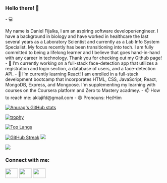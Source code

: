 ### Hello there! 👋

<p> - &#128187 </p> My name is Daniel Fijalka, I am an aspiring software developer/engineer. I have a background in biology and have worked in healthcare the last several years as a Laboratory Scientist and currently as a Lab Info System Specialist. My focus recently has been transitioning into tech. I am fully committed to being a lifelong learner and I believe that goes hand-in-hand with any career in technology. Thank you for checking out my Github page! 
- 🔭 I’m currently working on a full-stack face-detection app that utilizes a registration and login section, a database of users, and a face-detection API. 
- 🌱 I’m currently learning React! I am enrolled in a full-stack development bootcamp that incorporates HTML, CSS, JavaScript, React, MongoDB, Express, and Mongoose. I'm supplementing my learning with courses on the Coursera platform and Zero to Mastery acadmey. 
-  📫 How to reach me: aklajifd@gmail.com
- 😄 Pronouns: He/Him
  
<!--
**aklajifd/aklajifd** is a ✨ _special_ ✨ repository because its `README.md` (this file) appears on your GitHub profile.

Here are some ideas to get you started:

- 🔭 I’m currently working on ...
- 🌱 I’m currently learning ...
- 👯 I’m looking to collaborate on ...
- 🤔 I’m looking for help with ...
- 💬 Ask me about ...
- 📫 How to reach me: aklajifd@gmail.com
- 😄 Pronouns: He/Him
- ⚡ Fun fact: ...
-->

[![Anurag's GitHub stats](https://github-readme-stats.vercel.app/api?username=aklajifd&show_icons=true&theme=gotham)](https://github.com/anuraghazra/github-readme-stats)

[![trophy](https://github-profile-trophy.vercel.app/?username=aklajifd&theme=onedark)](https://github.com/ryo-ma/github-profile-trophy)

[![Top Langs](https://github-readme-stats.vercel.app/api/top-langs/?username=aklajifd&layout=donut)](https://github.com/anuraghazra/github-readme-stats)

<!-- [![GitHub Streak](https://github-readme-streak-stats.herokuapp.com/?user=aklajifd)](https://git.io/streak-stats) -->
[![GitHub Streak](https://streak-stats.demolab.com?user=aklajifd)](https://git.io/streak-stats)
<picture>
    <source media="(prefers-color-scheme: dark)" srcset="https://streak-stats.demolab.com?user=aklajifd1&theme=dark" />
    <img src="https://streak-stats.demolab.com?user=aklajifd&theme=default" />
</picture>

![](https://komarev.com/ghpvc/?username=aklajifd&color=red)

<h3 align="left">Connect with me:</h3>
<p align="left">
<!-- <a href="your link" target="blank"><img align="center" src="https://cdn.jsdelivr.net/npm/simple-icons@3.0.1/icons/twitter.svg" alt="" height="30" width="40" /></a> -->
<a href="your link" target="blank"><img align="center" src="https://cdn.jsdelivr.net/npm/simple-icons@3.0.1/icons/linkedin.svg/blue" alt="" height="30" width="40" /></a>
<a href="your link" target="blank"><img align="center" src="https://cdn.jsdelivr.net/npm/simple-icons@3.0.1/icons/instagram.svg" alt="" height="30" width="40" /></a>
<a href="your link" target="blank"><img align="center" src="https://cdn.jsdelivr.net/npm/simple-icons@3.0.1/icons/youtube.svg" alt="" height="30" width="40" /></a>
</p>


